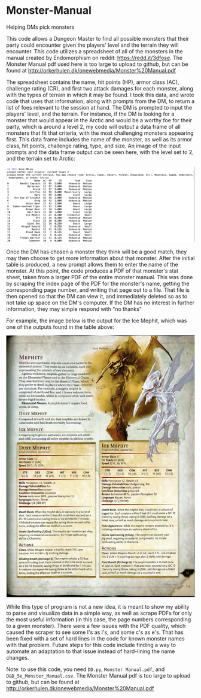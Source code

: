 # Monster-Manual
Helping DMs pick monsters


This code allows a Dungeon Master to find all possible monsters that their party could encounter given the players' level and the terrain they will encounter. This code utilizes a spreadsheet of all of the monsters in the manual created by Endomorphism on reddit: https://redd.it/3dfose. The Monster Manual pdf used here is too large to upload to github, but can be found at http://orkerhulen.dk/onewebmedia/Monster%20Manual.pdf

The spreadsheet contains the name, hit points (HP), armor class (AC), challenge rating (CR), and first two attack damages for each monster, along with the types of terrain in which it may be found. I took this data, and wrote code that uses that information, along with prompts from the DM, to return a list of foes relevant to the session at hand. The DM is prompted to input the players' level, and the terrain. For instance, if the DM is looking for a monster that would appear in the Arctic and would be a worthy foe for their party, which is around a level 2, my code will output a data frame of all monsters that fit that criteria, with the most challenging monsters appearing first. This data frame includes the name of the monster, as well as its armor class, hit points, challenge rating, type, and size. An image of the input prompts and the data frame output can be seen here, with the level set to 2, and the terrain set to Arctic:

![Alt text](Images/table_output.png?raw=true "Title")

Once the DM has chosen a monster they think will be a good match, they may then choose to get more information about that monster. After the initial table is produced, a new prompt allows them to enter the name of the monster. At this point, the code produces a PDF of that monster's stat sheet, taken from a larger PDF of the entire monster manual. This was done by scraping the index page of the PDF for the monster's name, getting the corresponding page number, and writing that page out to a file. That file is then opened so that the DM can view it, and immediately deleted so as to not take up space on the DM's computer. If the DM has no interest in further information, they may simple respond with "no thanks" 

For example, the image below is the output for the Ice Mephit, which was one of the outputs found in the table above:

![Alt text](Images/Ice_Mephit.png?raw=true "Title")

While this type of program is not a new idea, it is meant to show my ability to parse and visualize data in a simple way, as well as scrape PDFs for only the most useful information (in this case, the page numbers corresponding to a given monster). There were a few issues with the PDF quality, which caused the scraper to see some I's as l's, and some c's as e's. That has been fixed with a set of hard lines in the code for known monster names with that problem. Future steps for this code include finding a way to automate an adaptation to that issue instead of hard-lining the name changes.

Note: to use this code, you need `DD.py`, `Monster Manual.pdf`, and `D&D_5e_Monster_Manual.csv`. The Monster Manual pdf is too large to upload to github, but can be found at http://orkerhulen.dk/onewebmedia/Monster%20Manual.pdf
